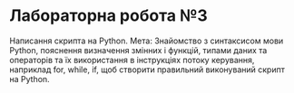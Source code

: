 # Лабораторна робота №3

Написання скрипта на Python. Мета: Знайомство з синтаксисом мови Python, пояснення визначення змінних і функцій, типами даних та операторів та їх використання в інструкціях потоку керування, наприклад for, while, if, щоб створити правильний виконуваний скрипт на Python.
